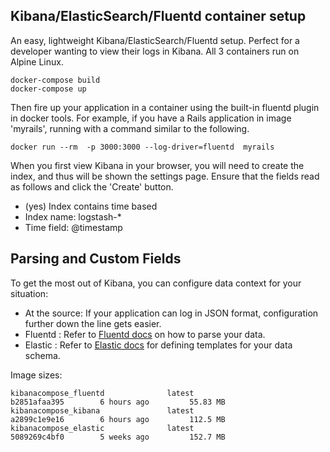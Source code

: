 ## Kibana/ElasticSearch/Fluentd container setup
An easy, lightweight Kibana/ElasticSearch/Fluentd setup.  Perfect for a developer wanting to view their logs in Kibana. All 3 containers run on Alpine Linux.

```
docker-compose build
docker-compose up
```
Then fire up your application in a container using the built-in fluentd plugin in docker tools.  For example, if you have a Rails application in image 'myrails', running with a command similar to the following.

```
docker run --rm  -p 3000:3000 --log-driver=fluentd  myrails
```

When you first view Kibana in your browser, you will need to create the index, and thus will be shown the settings page.
Ensure that the fields read as follows and click the 'Create' button.
 - (yes) Index contains time based
 - Index name: logstash-*
 - Time field: @timestamp

## Parsing and Custom Fields
To get the most out of Kibana, you can configure data context for your situation:
 - At the source: If your application can log in JSON format, configuration further down the line gets easier.
 - Fluentd : Refer to [Fluentd docs](http://www.fluentd.org/guides/recipes/parse-syslog) on how to parse your data.
 - Elastic : Refer to [Elastic docs](https://www.elastic.co/guide/en/elasticsearch/guide/current/index-templates.html) for defining templates for your data schema.
 
Image sizes:
```
kibanacompose_fluentd              latest                  b2851afaa395        6 hours ago         55.83 MB
kibanacompose_kibana               latest                  a2899c1e9e16        6 hours ago         112.5 MB
kibanacompose_elastic              latest                  5089269c4bf0        5 weeks ago         152.7 MB
```
